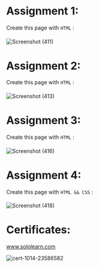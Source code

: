 # Assignment 1:
Create this page with ```HTML``` :
####
![Screenshot (411)](https://user-images.githubusercontent.com/91725214/158477868-4dc56527-11cb-40b4-a4a0-3be290a73cc6.png)
# Assignment 2:
Create this page with ```HTML``` :
#### 
![Screenshot (413)](https://user-images.githubusercontent.com/91725214/158575247-2733671e-c677-45fd-b6ff-c9462698dfc4.png)
# Assignment 3:
Create this page with ```HTML``` :
####
![Screenshot (416)](https://user-images.githubusercontent.com/91725214/159122465-584f0155-ef03-4c9c-9710-a0231987143d.png)
# Assignment 4:
Create this page with ```HTML && CSS``` :
####

![Screenshot (418)](https://user-images.githubusercontent.com/91725214/159161934-5d8d3fe1-e94d-4f7c-9d40-ad84f700de56.png)

# Certificates:
<a href="https://www.sololearn.com/Certificate/1014-23586582/jpg">www.sololearn.com </a>

![cert-1014-23586582](https://user-images.githubusercontent.com/91725214/159041140-e9fd612b-116e-4200-9589-29fde43b6594.jpg)
